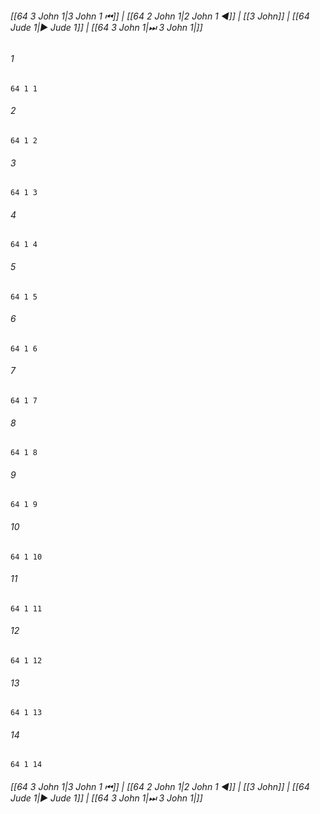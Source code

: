 
###### [[64 3 John 1|3 John 1 ⏮]] | [[64 2 John 1|2 John 1 ◀]] | [[3 John]] | [[64 Jude 1|▶ Jude 1]] | [[64 3 John 1|⏭ 3 John 1|]]

###### 1
``` verse
64 1 1 
```
###### 2
``` verse
64 1 2 
```
###### 3
``` verse
64 1 3 
```
###### 4
``` verse
64 1 4 
```
###### 5
``` verse
64 1 5 
```
###### 6
``` verse
64 1 6 
```
###### 7
``` verse
64 1 7 
```
###### 8
``` verse
64 1 8 
```
###### 9
``` verse
64 1 9 
```
###### 10
``` verse
64 1 10 
```
###### 11
``` verse
64 1 11 
```
###### 12
``` verse
64 1 12 
```
###### 13
``` verse
64 1 13 
```
###### 14
``` verse
64 1 14 
```

###### [[64 3 John 1|3 John 1 ⏮]] | [[64 2 John 1|2 John 1 ◀]] | [[3 John]] | [[64 Jude 1|▶ Jude 1]] | [[64 3 John 1|⏭ 3 John 1|]]

